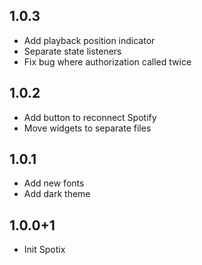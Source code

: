 ## 1.0.3
* Add playback position indicator
* Separate state listeners
* Fix bug where authorization called twice

## 1.0.2
* Add button to reconnect Spotify
* Move widgets to separate files

## 1.0.1
* Add new fonts
* Add dark theme

## 1.0.0+1

* Init Spotix